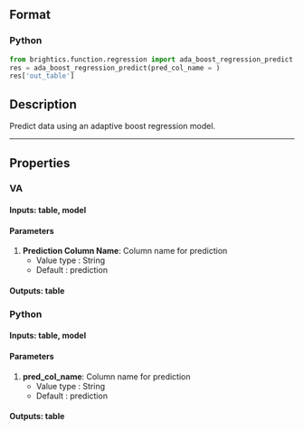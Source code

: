 ## Format
### Python
```python
from brightics.function.regression import ada_boost_regression_predict
res = ada_boost_regression_predict(pred_col_name = )
res['out_table']
```

## Description
Predict data using an adaptive boost regression model.

---

## Properties
### VA
#### Inputs: table, model

#### Parameters
1. **Prediction Column Name**: Column name for prediction
   - Value type : String
   - Default : prediction

#### Outputs: table

### Python
#### Inputs: table, model

#### Parameters
1. **pred_col_name**: Column name for prediction
   - Value type : String
   - Default : prediction

#### Outputs: table

